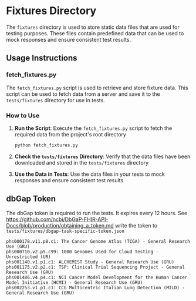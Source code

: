 # Fixtures Directory

The `fixtures` directory is used to store static data files that are used for testing purposes. These files contain predefined data that can be used to mock responses and ensure consistent test results.

## Usage Instructions

### fetch_fixtures.py

The `fetch_fixtures.py` script is used to retrieve and store fixture data. This script can be used to fetch data from a server and save it to the `tests/fixtures` directory for use in tests.

### How to Use

1. **Run the Script**: Execute the `fetch_fixtures.py` script to fetch the required data from the project's root directory
    ```bash
    python fetch_fixtures.py
    ```
   

2. **Check the `tests/fixtures` Directory**: Verify that the data files have been downloaded and stored in the `tests/fixtures` directory

3. **Use the Data in Tests**: Use the data files in your tests to mock responses and ensure consistent test results

## dbGap Token
The dbGap token is required to run the tests.  It expires every 12 hours.
See https://github.com/ncbi/DbGaP-FHIR-API-Docs/blob/production/obtaining_a_token.md
write the token to `tests/fixtures/dbgap-task-specific-token.json`



```
phs000178.v11.p8.c1: The Cancer Genome Atlas (TCGA) - General Research Use (GRU)
phs000710.v2.p5.c99: 1000 Genomes Used for Cloud Testing - Unrestricted (UR)
phs001140.v1.p1.c1: ALCHEMIST Study - General Research Use (GRU)
phs001175.v2.p2.c1: TSP: Clinical Trial Sequencing Project - General Research Use (GRU)
phs001486.v4.p4.c1: NCI Cancer Model Development for the Human Cancer Model Initiative (HCMI) - General Research Use (GRU)
phs002253.v1.p1.c1: CCG Multicentric Italian Lung Detection (MILD) - General Research Use (GRU)
```

